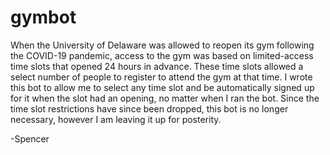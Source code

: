 # gymbot

When the University of Delaware was allowed to reopen its gym following the COVID-19 pandemic, access to the gym was based on limited-access time slots that opened 24 hours in advance.
These time slots allowed a select number of people to register to attend the gym at that time.
I wrote this bot to allow me to select any time slot and be automatically signed up for it when the slot had an opening, no matter when I ran the bot.
Since the time slot restrictions have since been dropped, this bot is no longer necessary, however I am leaving it up for posterity.

-Spencer
